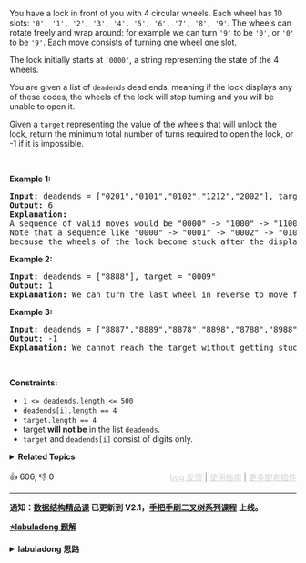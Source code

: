 <p>You have a lock in front of you with 4 circular wheels. Each wheel has 10 slots: <code>'0', '1', '2', '3', '4', '5', '6', '7', '8', '9'</code>. The wheels can rotate freely and wrap around: for example we can turn <code>'9'</code> to be <code>'0'</code>, or <code>'0'</code> to be <code>'9'</code>. Each move consists of turning one wheel one slot.</p>

<p>The lock initially starts at <code>'0000'</code>, a string representing the state of the 4 wheels.</p>

<p>You are given a list of <code>deadends</code> dead ends, meaning if the lock displays any of these codes, the wheels of the lock will stop turning and you will be unable to open it.</p>

<p>Given a <code>target</code> representing the value of the wheels that will unlock the lock, return the minimum total number of turns required to open the lock, or -1 if it is impossible.</p>

<p>&nbsp;</p> 
<p><strong class="example">Example 1:</strong></p>

<pre>
<strong>Input:</strong> deadends = ["0201","0101","0102","1212","2002"], target = "0202"
<strong>Output:</strong> 6
<strong>Explanation:</strong> 
A sequence of valid moves would be "0000" -&gt; "1000" -&gt; "1100" -&gt; "1200" -&gt; "1201" -&gt; "1202" -&gt; "0202".
Note that a sequence like "0000" -&gt; "0001" -&gt; "0002" -&gt; "0102" -&gt; "0202" would be invalid,
because the wheels of the lock become stuck after the display becomes the dead end "0102".
</pre>

<p><strong class="example">Example 2:</strong></p>

<pre>
<strong>Input:</strong> deadends = ["8888"], target = "0009"
<strong>Output:</strong> 1
<strong>Explanation:</strong> We can turn the last wheel in reverse to move from "0000" -&gt; "0009".
</pre>

<p><strong class="example">Example 3:</strong></p>

<pre>
<strong>Input:</strong> deadends = ["8887","8889","8878","8898","8788","8988","7888","9888"], target = "8888"
<strong>Output:</strong> -1
<strong>Explanation:</strong> We cannot reach the target without getting stuck.
</pre>

<p>&nbsp;</p> 
<p><strong>Constraints:</strong></p>

<ul> 
 <li><code>1 &lt;= deadends.length &lt;= 500</code></li> 
 <li><code>deadends[i].length == 4</code></li> 
 <li><code>target.length == 4</code></li> 
 <li>target <strong>will not be</strong> in the list <code>deadends</code>.</li> 
 <li><code>target</code> and <code>deadends[i]</code> consist of digits only.</li> 
</ul>

<details><summary><strong>Related Topics</strong></summary>广度优先搜索 | 数组 | 哈希表 | 字符串</details><br>

<div>👍 606, 👎 0<span style='float: right;'><span style='color: gray;'><a href='https://github.com/labuladong/fucking-algorithm/discussions/939' target='_blank' style='color: lightgray;text-decoration: underline;'>bug 反馈</a> | <a href='https://labuladong.gitee.io/article/fname.html?fname=jb插件简介' target='_blank' style='color: lightgray;text-decoration: underline;'>使用指南</a> | <a href='https://labuladong.github.io/algo/images/others/%E5%85%A8%E5%AE%B6%E6%A1%B6.jpg' target='_blank' style='color: lightgray;text-decoration: underline;'>更多配套插件</a></span></span></div>

<div id="labuladong"><hr>

**通知：[数据结构精品课](https://aep.h5.xeknow.com/s/1XJHEO) 已更新到 V2.1，[手把手刷二叉树系列课程](https://aep.xet.tech/s/3YGcq3) 上线。**



<p><strong><a href="https://labuladong.github.io/article/slug.html?slug=open-the-lock" target="_blank">⭐️labuladong 题解</a></strong></p>
<details><summary><strong>labuladong 思路</strong></summary>

## 基本思路

> 本文有视频版：[BFS 算法核心框架套路](https://www.bilibili.com/video/BV1oT411u7Vn)

PS：这道题在[《算法小抄》](https://item.jd.com/12759911.html) 的第 53 页。

本质上就是穷举，在避开 `deadends` 密码的前提下，对四位密码的每一位进行 0~9 的穷举。

根据 BFS 算法的性质，第一次拨出 `target` 时的旋转次数就是最少的，直接套 [BFS 算法框架](https://labuladong.github.io/article/fname.html?fname=BFS框架) 即可。

另外，针对这道题的场景，还可以使用「双向 BFS」技巧进行优化，见详细题解。

**详细题解：[BFS 算法解题套路框架](https://labuladong.github.io/article/fname.html?fname=BFS框架)**

**标签：[BFS 算法](https://mp.weixin.qq.com/mp/appmsgalbum?__biz=MzAxODQxMDM0Mw==&action=getalbum&album_id=2122002916411604996)**

## 解法代码

提示：🟢 标记的是我写的解法代码，🤖 标记的是 chatGPT 翻译的多语言解法代码。如有错误，可以 [点这里](https://github.com/labuladong/fucking-algorithm/issues/1113) 反馈和修正。

<div class="tab-panel"><div class="tab-nav">
<button data-tab-item="cpp" class="tab-nav-button btn " data-tab-group="default" onclick="switchTab(this)">cpp🤖</button>

<button data-tab-item="python" class="tab-nav-button btn " data-tab-group="default" onclick="switchTab(this)">python🤖</button>

<button data-tab-item="java" class="tab-nav-button btn active" data-tab-group="default" onclick="switchTab(this)">java🟢</button>

<button data-tab-item="go" class="tab-nav-button btn " data-tab-group="default" onclick="switchTab(this)">go🤖</button>

<button data-tab-item="javascript" class="tab-nav-button btn " data-tab-group="default" onclick="switchTab(this)">javascript🤖</button>
</div><div class="tab-content">
<div data-tab-item="cpp" class="tab-item " data-tab-group="default"><div class="highlight">

```cpp
// 注意：cpp 代码由 chatGPT🤖 根据我的 java 代码翻译，旨在帮助不同背景的读者理解算法逻辑。
// 本代码已经通过力扣的测试用例，应该可直接成功提交。

class bfs.greedy.dp.binaryTree.VerifyPreorderSerializationOfABinaryTree {
public:
    int openLock(vector<string>& deadends, string target) {
        // 记录需要跳过的死亡密码
        unordered_set<string> deads(deadends.begin(), deadends.end());
        // 记录已经穷举过的密码，防止走回头路
        unordered_set<string> visited;
        queue<string> q;
        // 从起点开始启动广度优先搜索
        int step = 0;
        q.push("0000");
        visited.insert("0000");

        while (!q.empty()) {
            int sz = q.size();
            /* 将当前队列中的所有节点向周围扩散 */
            for (int i = 0; i < sz; i++) {
                string cur = q.front(); q.pop();

                /* 判断是否到达终点 */
                if (deads.count(cur))
                    continue;
                if (cur == target)
                    return step;

                /* 将一个节点的未遍历相邻节点加入队列 */
                for (int j = 0; j < 4; j++) {
                    string up = plusOne(cur, j);
                    if (!visited.count(up)) {
                        q.push(up);
                        visited.insert(up);
                    }
                    string down = minusOne(cur, j);
                    if (!visited.count(down)) {
                        q.push(down);
                        visited.insert(down);
                    }
                }
            }
            /* 在这里增加步数 */
            step++;
        }
        // 如果穷举完都没找到目标密码，那就是找不到了
        return -1;
    }

    // 将 s[j] 向上拨动一次
    string plusOne(string s, int j) {
        if (s[j] == '9') s[j] = '0';
        else s[j] += 1;
        return s;
    }

    // 将 s[i] 向下拨动一次
    string minusOne(string s, int j) {
        if (s[j] == '0') s[j] = '9';
        else s[j] -= 1;
        return s;
    }
};
```

</div></div>

<div data-tab-item="python" class="tab-item " data-tab-group="default"><div class="highlight">

```python
# 注意：python 代码由 chatGPT🤖 根据我的 java 代码翻译，旨在帮助不同背景的读者理解算法逻辑。
# 本代码还未经过力扣测试，仅供参考，如有疑惑，可以参照我写的 java 代码对比查看。

class bfs.greedy.dp.binaryTree.VerifyPreorderSerializationOfABinaryTree:
    def openLock(self, deadends: List[str], target: str) -> int:
        # 记录需要跳过的死亡密码
        deads = set(deadends)
        # 记录已经穷举过的密码，防止走回头路
        visited = set()
        q = collections.deque()
        # 从起点开始启动广度优先搜索
        step = 0
        q.append("0000")
        visited.add("0000")

        while q:
            sz = len(q)
            # 将当前队列中的所有节点向周围扩散
            for i in range(sz):
                cur = q.popleft()

                # 判断是否到达终点
                if cur in deads:
                    continue
                if cur == target:
                    return step

                # 将一个节点的未遍历相邻节点加入队列
                for j in range(4):
                    up = plusOne(cur,j)
                    if up not in visited:
                        q.append(up)
                        visited.add(up)
                    down = minusOne(cur,j)
                    if down not in visited:
                        q.append(down)
                        visited.add(down)
            # 在这里增加步数
            step += 1
        # 如果穷举完都没找到目标密码，那就是找不到了
        return -1

    # 将 s[j] 向上拨动一次
    def plusOne(s: str, j: int) -> str:
        ch = list(s)
        if ch[j] == '9':
            ch[j] = '0'
        else:
            ch[j] = chr(ord(ch[j])+1)
        return "".join(ch)

    # 将 s[i] 向下拨动一次
    def minusOne(s: str, j: int) -> str:
        ch = list(s)
        if ch[j] == '0':
            ch[j] = '9'
        else:
            ch[j] = chr(ord(ch[j])-1)
        return "".join(ch)
```

</div></div>

<div data-tab-item="java" class="tab-item active" data-tab-group="default"><div class="highlight">

```java
class bfs.greedy.dp.binaryTree.VerifyPreorderSerializationOfABinaryTree {
    public int openLock(String[] deadends, String target) {
        // 记录需要跳过的死亡密码
        Set<String> deads = new HashSet<>();
        for (String s : deadends) deads.add(s);
        // 记录已经穷举过的密码，防止走回头路
        Set<String> visited = new HashSet<>();
        Queue<String> q = new LinkedList<>();
        // 从起点开始启动广度优先搜索
        int step = 0;
        q.offer("0000");
        visited.add("0000");

        while (!q.isEmpty()) {
            int sz = q.size();
            /* 将当前队列中的所有节点向周围扩散 */
            for (int i = 0; i < sz; i++) {
                String cur = q.poll();

                /* 判断是否到达终点 */
                if (deads.contains(cur))
                    continue;
                if (cur.equals(target))
                    return step;

                /* 将一个节点的未遍历相邻节点加入队列 */
                for (int j = 0; j < 4; j++) {
                    String up = plusOne(cur, j);
                    if (!visited.contains(up)) {
                        q.offer(up);
                        visited.add(up);
                    }
                    String down = minusOne(cur, j);
                    if (!visited.contains(down)) {
                        q.offer(down);
                        visited.add(down);
                    }
                }
            }
            /* 在这里增加步数 */
            step++;
        }
        // 如果穷举完都没找到目标密码，那就是找不到了
        return -1;
    }

    // 将 s[j] 向上拨动一次
    String plusOne(String s, int j) {
        char[] ch = s.toCharArray();
        if (ch[j] == '9')
            ch[j] = '0';
        else
            ch[j] += 1;
        return new String(ch);
    }

    // 将 s[i] 向下拨动一次
    String minusOne(String s, int j) {
        char[] ch = s.toCharArray();
        if (ch[j] == '0')
            ch[j] = '9';
        else
            ch[j] -= 1;
        return new String(ch);
    }
}
```

</div></div>

<div data-tab-item="go" class="tab-item " data-tab-group="default"><div class="highlight">

```go
// 注意：go 代码由 chatGPT🤖 根据我的 java 代码翻译，旨在帮助不同背景的读者理解算法逻辑。
// 本代码已经通过力扣的测试用例，应该可直接成功提交。

import "fmt"

func openLock(deadends []string, target string) int {
    // 记录需要跳过的死亡密码
    deads := make(map[string]bool)
    for _, s := range deadends {
        deads[s] = true
    }
    // 记录已经穷举过的密码，防止走回头路
    visited := make(map[string]bool)
    q := make([]string, 0)
    // 从起点开始启动广度优先搜索
    step := 0
    q = append(q, "0000")
    visited["0000"] = true

    for len(q) > 0 {
        sz := len(q)
        /* 将当前队列中的所有节点向周围扩散 */
        for i := 0; i < sz; i++ {
            cur := q[0]
            q = q[1:]

            /* 判断是否到达终点 */
            if deads[cur] {
                continue
            }
            if cur == target {
                return step
            }

            /* 将一个节点的未遍历相邻节点加入队列 */
            for j := 0; j < 4; j++ {
                up := plusOne(cur, j)
                if !visited[up] {
                    q = append(q, up)
                    visited[up] = true
                }
                down := minusOne(cur, j)
                if !visited[down] {
                    q = append(q, down)
                    visited[down] = true
                }
            }
        }
        /* 在这里增加步数 */
        step++
    }
    // 如果穷举完都没找到目标密码，那就是找不到了
    return -1
}

// 将 s[j] 向上拨动一次
func plusOne(s string, j int) string {
    ch := []byte(s)
    if ch[j] == '9' {
        ch[j] = '0'
    } else {
        ch[j] += 1
    }
    return string(ch)
}

// 将 s[i] 向下拨动一次
func minusOne(s string, j int) string {
    ch := []byte(s)
    if ch[j] == '0' {
        ch[j] = '9'
    } else {
        ch[j] -= 1
    }
    return string(ch)
}
```

</div></div>

<div data-tab-item="javascript" class="tab-item " data-tab-group="default"><div class="highlight">

```javascript
// 注意：javascript 代码由 chatGPT🤖 根据我的 java 代码翻译，旨在帮助不同背景的读者理解算法逻辑。
// 本代码已经通过力扣的测试用例，应该可直接成功提交。

var openLock = function(deadends, target) {
  // 记录需要跳过的死亡密码
  const deads = new Set(deadends);
  // 记录已经穷举过的密码，防止走回头路
  const visited = new Set();
  const q = [];
  // 从起点开始启动广度优先搜索
  let step = 0;
  q.push("0000");
  visited.add("0000");

  while (q.length > 0) {
    let sz = q.length;
    /* 将当前队列中的所有节点向周围扩散 */
    for (let i = 0; i < sz; i++) {
      let cur = q.shift();
      /* 判断是否到达终点 */
      if (deads.has(cur)) continue;
          if (cur === target) return step;

      /* 将一个节点的未遍历相邻节点加入队列 */
      for (let j = 0; j < 4; j++) {
        let up = plusOne(cur, j);
        if (!visited.has(up)) {
          q.push(up);
          visited.add(up);
        }
        let down = minusOne(cur, j);
        if (!visited.has(down)) {
          q.push(down);
          visited.add(down);
        }
      }
    }
    /* 在这里增加步数 */
    step++;
  }
  // 如果穷举完都没找到目标密码，那就是找不到了
  return -1;
}

// 将 s[j] 向上拨动一次
function plusOne(s, j) {
  let ch = s.split("");
  if (ch[j] === "9") ch[j] = "0";
  else ch[j] = String(+ch[j]+1);
  return ch.join("");
}

// 将 s[i] 向下拨动一次
function minusOne(s, j) {
  let ch = s.split("");
  if (ch[j] === "0") ch[j] = "9";
  else ch[j] = String(+ch[j]-1);
  return ch.join("");
}
```

</div></div>
</div></div>

**类似题目**：
  - [111. 二叉树的最小深度 🟢](/problems/minimum-depth-of-binary-tree)
  - [剑指 Offer II 109. 开密码锁 🟠](/problems/zlDJc7)

</details>
</div>





